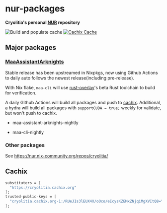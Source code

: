 # nur-packages

**Cryolitia's personal [NUR](https://github.com/nix-community/NUR) repository**

<!-- Remove this if you don't use github actions -->
![Build and populate cache](https://github.com/cryolitia/nur-packages/workflows/Build%20and%20populate%20cache/badge.svg)
[![Cachix Cache](https://img.shields.io/badge/cachix-cryolitia-blue.svg)](https://cryolitia.cachix.org)

## Major packages

### [MaaAssistantArknights](https://github.com/MaaAssistantArknights/MaaAssistantArknights/)

Stable release has been upstreamed in Nixpkgs, now using Github Actions to daily auto follows the newest release(including pre-release).

With Nix flake, `maa-cli` will use [rust-overlay](https://github.com/oxalica/rust-overlay)'s beta Rust toolchain to build for verification.

A daily Github Actions will build all packages and push to [cachix](https://cryolitia.cachix.org). Additional, a hydra will build all packages with `supportCUDA = true;` weekly for validate, but won't push to cachix.

- maa-assistant-arknights-nightly

- maa-cli-nightly

### Other packages

See https://nur.nix-community.org/repos/cryolitia/

## Cachix

```nix
substituters = [
  "https://cryolitia.cachix.org"
];
trusted-public-keys = [
  "cryolitia.cachix.org-1:/RUeJIs3lEUX4X/oOco/eIcysKZEMxZNjqiMgXVItQ8="
];
```

